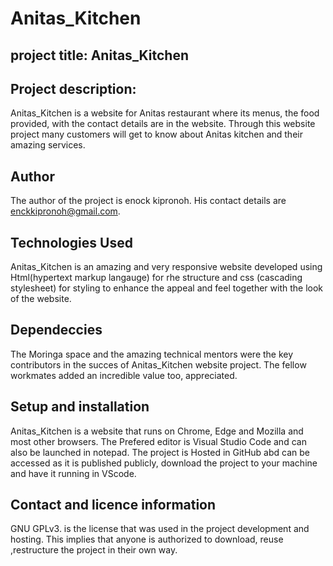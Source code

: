 # Anitas_Kitchen
## project title: Anitas_Kitchen

## Project description:
Anitas_Kitchen is a website for Anitas restaurant where its menus, the food provided, with the contact details are in the website. Through this website project many customers will get to know about Anitas kitchen and their amazing services.
##  Author
The author of the project is enock kipronoh. His contact details are enckkipronoh@gmail.com.
## Technologies Used
Anitas_Kitchen is an amazing and very responsive website developed using Html(hypertext markup langauge) for rhe structure and css (cascading stylesheet) for styling to enhance the appeal and feel together with the look of the website.
##  Dependeccies
 The Moringa space and the amazing technical mentors were the key contributors in the succes of Anitas_Kitchen website project. The fellow workmates added an incredible value too, appreciated.
 ##  Setup and installation
 Anitas_Kitchen is a website that runs on Chrome, Edge and Mozilla and most other browsers. The Prefered editor is Visual Studio Code and can also be launched in notepad. The project is Hosted in GitHub abd can be accessed as it is published publicly, download the project to your machine and have it running in VScode.
 ## Contact and licence information
 GNU GPLv3. is the license that was used in  the project development and hosting. This implies that anyone is authorized to download, reuse ,restructure the project in their own way. 
